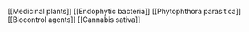 [[Medicinal plants]]
[[Endophytic bacteria]]
[[Phytophthora parasitica]]
[[Biocontrol agents]]
[[Cannabis sativa]]
